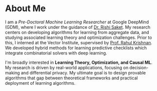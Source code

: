 # About Me

I am a *Pre-Doctoral Machine Learning Researcher* at Google DeepMind (GDM), where I work under the guidance of [Dr. Rishi Saket](https://research.google/people/107857/). My research centers on developing algorithms for learning from aggregate data, and studying associated learning theory and optimization challenges. Prior to this, I interned at the Vector Institute, supervised by [Prof. Rahul Krishnan](https://www.cs.toronto.edu/~rahulgk/). We developed hybrid methods for learning predictive checklists which integrate combinatorial solvers with deep learning.

I'm broadly interested in **Learning Theory, Optimization, and Causal ML**. My research is driven by real-world applications, focusing on decision-making and differential privacy. My ultimate goal is to design provable algorithms that gap between theoretical frameworks and practical deployment of learning algorithms.